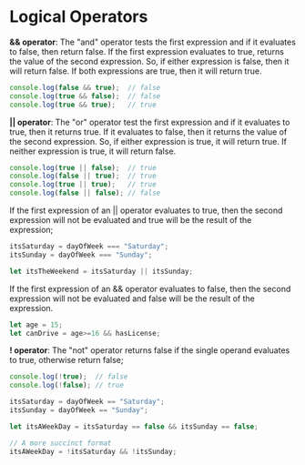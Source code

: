 # Logical Operators

**&& operator**: The "and" operator tests the first expression and if it evaluates to false, then return false. If the first expression evaluates to true, returns the value of the second expression. So, if either expression is false, then it will return false. If both expressions are true, then it will return true.

```javascript
console.log(false && true);  // false
console.log(true && false);  // false
console.log(true && true);   // true
```

**\|\| operator**: The "or" operator test the first expression and if it evaluates to true, then it returns true. If it evaluates to false, then it returns the value of the second expression. So, if either expression is true, it will return true. If neither expression is true, it will return false.

```javascript
console.log(true || false);  // true
console.log(false || true);  // true
console.log(true || true);   // true
console.log(false || false); // false
```

If the first expression of an \|\| operator evaluates to true, then the second expression will not be evaluated and true will be the result of the expression;

```javascript
itsSaturday = dayOfWeek === "Saturday";
itsSunday = dayOfWeek === "Sunday";

let itsTheWeekend = itsSaturday || itsSunday;
```

If the first expression of an && operator evaluates to false, then the second expression will not be evaluated and false will be the result of the expression.

```javascript
let age = 15;
let canDrive = age>=16 && hasLicense;
```

**! operator**: The "not" operator returns false if the single operand evaluates to true, otherwise return false;

```javascript
console.log(!true);  // false
console.log(!false); // true
```

```javascript
itsSaturday = dayOfWeek == "Saturday";
itsSunday = dayOfWeek == "Sunday";

let itsAWeekDay = itsSaturday == false && itsSunday == false;

// A more succinct format
itsAWeekDay = !itsSaturday && !itsSunday;
```

